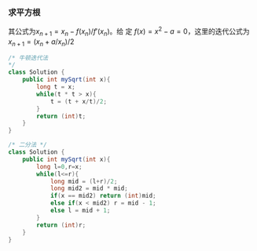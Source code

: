 ### 求平方根



其公式为$x_{n+1}=x_n-f(x_n)/f'(x_n)$。给
定 $f(x)=x^2−a=0$，这里的迭代公式为 $x_{n+1}=(x_n+a/x_n)/2$

```java
/* 牛顿迭代法
*/
class Solution {
    public int mySqrt(int x){
        long t = x;
        while(t * t > x){
            t = (t + x/t)/2;
        }
        return (int)t;
    }
}

/* 二分法 */
class Solution {
    public int mySqrt(int x){
        long l=0,r=x;
        while(l<=r){
            long mid = (l+r)/2;
            long mid2 = mid * mid;
            if(x == mid2) return (int)mid;
            else if(x < mid2) r = mid - 1;
            else l = mid + 1;
        }
        return (int)r;
    }
}
```

